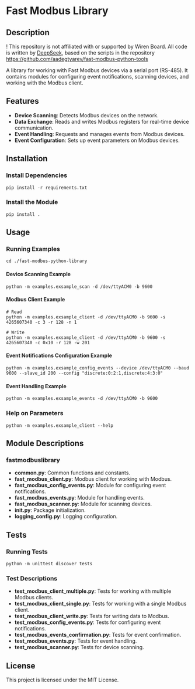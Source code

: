 # Fast Modbus Library

## Description
! This repository is not affiliated with or supported by Wiren Board. All code is written by [DeepSeek](https://chat.deepseek.com/), based on the scripts in the repository https://github.com/aadegtyarev/fast-modbus-python-tools

A library for working with Fast Modbus devices via a serial port (RS-485). It contains modules for configuring event notifications, scanning devices, and working with the Modbus client.

## Features
- **Device Scanning**: Detects Modbus devices on the network.
- **Data Exchange**: Reads and writes Modbus registers for real-time device communication.
- **Event Handling**: Requests and manages events from Modbus devices.
- **Event Configuration**: Sets up event parameters on Modbus devices.

## Installation

### Install Dependencies

```
pip install -r requirements.txt
```

### Install the Module

```
pip install .
```

## Usage

### Running Examples

```
cd ./fast-modbus-python-library
```
#### Device Scanning Example

```
python -m examples.exsample_scan -d /dev/ttyACM0 -b 9600
```

#### Modbus Client Example

```
# Read
python -m examples.exsample_client -d /dev/ttyACM0 -b 9600 -s 4265607340 -c 3 -r 128 -n 1

# Write
python -m examples.exsample_client -d /dev/ttyACM0 -b 9600 -s 4265607340 -c 0x10 -r 128 -w 201

```

#### Event Notifications Configuration Example

```
python -m examples.exsample_config_events --device /dev/ttyACM0 --baud 9600 --slave_id 200 --config "discrete:0:2:1,discrete:4:3:0"
```

#### Event Handling Example

```
python -m examples.exsample_events -d /dev/ttyACM0 -b 9600
```

### Help on Parameters

```
python -m examples.exsample_client --help
```

## Module Descriptions

### fastmodbuslibrary

- **common.py**: Common functions and constants.
- **fast_modbus_client.py**: Modbus client for working with Modbus.
- **fast_modbus_config_events.py**: Module for configuring event notifications.
- **fast_modbus_events.py**: Module for handling events.
- **fast_modbus_scanner.py**: Module for scanning devices.
- **__init__.py**: Package initialization.
- **logging_config.py**: Logging configuration.

## Tests

### Running Tests

```
python -m unittest discover tests
```

### Test Descriptions

- **test_modbus_client_multiple.py**: Tests for working with multiple Modbus clients.
- **test_modbus_client_single.py**: Tests for working with a single Modbus client.
- **test_modbus_client_write.py**: Tests for writing data to Modbus.
- **test_modbus_config_events.py**: Tests for configuring event notifications.
- **test_modbus_events_confirmation.py**: Tests for event confirmation.
- **test_modbus_events.py**: Tests for event handling.
- **test_modbus_scanner.py**: Tests for device scanning.

## License
This project is licensed under the MIT License.
